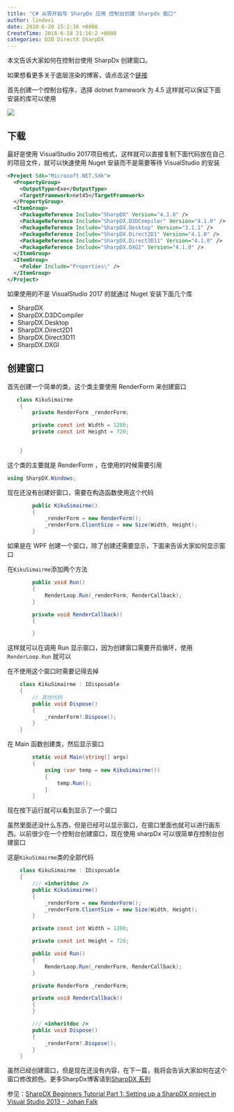 ```yaml
---
title: "C# 从零开始写 SharpDx 应用 控制台创建 Sharpdx 窗口"
author: lindexi
date: 2018-6-20 15:2:36 +0800
CreateTime: 2018-6-18 21:16:2 +0800
categories: D2D DirectX SharpDX
---
```


本文告诉大家如何在控制台使用 SharpDx 创建窗口。

<!--more-->


<!-- csdn -->
<div id="toc"></div>
<!-- 标签：D2D,DirectX,SharpDX -->

如果想看更多关于底层渲染的博客，请点击这个[链接]()

首先创建一个控制台程序，选择 dotnet framework 为 4.5 这样就可以保证下面安装的库可以使用

<!-- ![](image/C# 控制台创建 Sharpdx 窗口/C# 控制台创建 Sharpdx 窗口0.png) -->

![](http://7xqpl8.com1.z0.glb.clouddn.com/lindexi%2F2018618211811713.jpg)

## 下载

最好是使用 VisualStudio 2017项目格式，这样就可以直接复制下面代码放在自己的项目文件，就可以快速使用 Nuget 安装而不是需要等待 VisualStudio 的安装

```xml
<Project Sdk="Microsoft.NET.Sdk">
  <PropertyGroup>
    <OutputType>Exe</OutputType>
    <TargetFramework>net45</TargetFramework>
  </PropertyGroup>
  <ItemGroup>
    <PackageReference Include="SharpDX" Version="4.1.0" />
    <PackageReference Include="SharpDX.D3DCompiler" Version="4.1.0" />
    <PackageReference Include="SharpDX.Desktop" Version="3.1.1" />
    <PackageReference Include="SharpDX.Direct2D1" Version="4.1.0" />
    <PackageReference Include="SharpDX.Direct3D11" Version="4.1.0" />
    <PackageReference Include="SharpDX.DXGI" Version="4.1.0" />
  </ItemGroup>
  <ItemGroup>
    <Folder Include="Properties\" />
  </ItemGroup>
</Project>
```

如果使用的不是 VisualStudio 2017 的就通过 Nuget 安装下面几个库


- SharpDX
- SharpDX.D3DCompiler
- SharpDX.Desktop
- SharpDX.Direct2D1
- SharpDX.Direct3D11
- SharpDX.DXGI

## 创建窗口

首先创建一个简单的类，这个类主要使用 RenderForm 来创建窗口

```csharp
   class KikuSimairme 
    {
        private RenderForm _renderForm;

        private const int Width = 1280;
        private const int Height = 720;

       
    }
```

这个类的主要就是 RenderForm ，在使用的时候需要引用

```csharp
using SharpDX.Windows;

```

现在还没有创建好窗口，需要在构造函数使用这个代码

```csharp
        public KikuSimairme()
        {
            _renderForm = new RenderForm();
            _renderForm.ClientSize = new Size(Width, Height);
        }
```

如果是在 WPF 创建一个窗口，除了创建还需要显示，下面来告诉大家如何显示窗口

在`KikuSimairme`添加两个方法

```csharp
        public void Run()
        {
            RenderLoop.Run(_renderForm, RenderCallback);
        }

        private void RenderCallback()
        {

        }
```

这样就可以在调用 Run 显示窗口，因为创建窗口需要开启循环，使用 `RenderLoop.Run` 就可以

在不使用这个窗口时需要记得去掉

```csharp
    class KikuSimairme : IDisposable
    {
    	// 其他代码
    	public void Dispose()
        {
            _renderForm?.Dispose();
        }
    }
```

在 Main 函数创建类，然后显示窗口

```csharp
        static void Main(string[] args)
        {
            using (var temp = new KikuSimairme())
            {
                temp.Run();
            }
        }
```

现在按下运行就可以看到显示了一个窗口

虽然里面还没什么东西，但是已经可以显示窗口，在窗口里面也就可以进行画东西。以前很少在一个控制台创建窗口，现在使用 sharpDx 可以很简单在控制台创建窗口

这是`KikuSimairme`类的全部代码

```csharp
    class KikuSimairme : IDisposable
    {
        /// <inheritdoc />
        public KikuSimairme()
        {
            _renderForm = new RenderForm();
            _renderForm.ClientSize = new Size(Width, Height);
        }

        private const int Width = 1280;

        private const int Height = 720;

        public void Run()
        {
            RenderLoop.Run(_renderForm, RenderCallback);
        }

        private RenderForm _renderForm;

        private void RenderCallback()
        {
        }

        /// <inheritdoc />
        public void Dispose()
        {
            _renderForm?.Dispose();
        }
    }

```

虽然已经创建窗口，但是现在还没有内容，在下一篇，我将会告诉大家如何在这个窗口修改颜色。更多SharpDx博客请到[SharpDX 系列](https://lindexi.github.io/lindexi/post/sharpdx.html )

参见：[SharpDX Beginners Tutorial Part 1: Setting up a SharpDX project in Visual Studio 2013 - Johan Falk](http://www.johanfalk.eu/blog/sharpdx-tutorial-part-1-setting-up-a-sharpdx-project-in-visual-studio-2013 )

